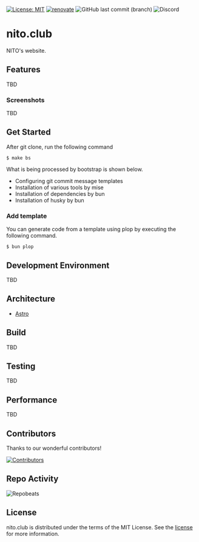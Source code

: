 [![License: MIT](https://img.shields.io/badge/license-MIT-blue.svg)](https://opensource.org/licenses/MIT)
[![renovate](https://img.shields.io/badge/maintaied%20with-renovate-blue?logo=renovatebot)](https://app.renovatebot.com/dashboard)
![GitHub last commit (branch)](https://img.shields.io/github/last-commit/2rabs/nito.club)
![Discord](https://img.shields.io/discord/1183966017987301406?logo=discord&color=blue)

# nito.club

NITO's website.

## Features

TBD

### Screenshots

TBD

## Get Started

After git clone, run the following command

```shell
$ make bs
```

What is being processed by bootstrap is shown below.

- Configuring git commit message templates
- Installation of various tools by mise
- Installation of dependencies by bun
- Installation of husky by bun

### Add template

You can generate code from a template using plop by executing the following command.

```shell
$ bun plop
```

## Development Environment

TBD

## Architecture

- [Astro](https://astro.build/)

## Build

TBD

## Testing

TBD

## Performance

TBD

## Contributors

Thanks to our wonderful contributors!

<a href="https://github.com/2rabs/nito.club/graphs/contributors">
  <img src="https://contrib.rocks/image?repo=2rabs/nito.club" alt="Contributors" />
</a>

## Repo Activity

![Repobeats](https://repobeats.axiom.co/api/embed/99d3e89742c751362c86e5ca15818213ecaf11d9.svg "Repobeats analytics image")

## License

nito.club is distributed under the terms of the MIT License. See the [license](LICENSE) for more
information.
